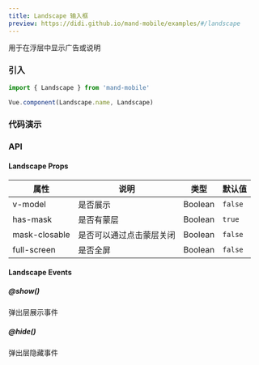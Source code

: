 ```yaml
---
title: Landscape 输入框
preview: https://didi.github.io/mand-mobile/examples/#/landscape
---
```


用于在浮层中显示广告或说明

### 引入

```javascript
import { Landscape } from 'mand-mobile'

Vue.component(Landscape.name, Landscape)
```

### 代码演示
<!-- DEMO -->

### API

#### Landscape Props
|属性 | 说明 | 类型 | 默认值|
|----|-----|------|------|
|v-model|是否展示|Boolean|`false`|
|has-mask|是否有蒙层|Boolean|`true`|
|mask-closable|是否可以通过点击蒙层关闭|Boolean|`false`|
|full-screen|是否全屏|Boolean|`false`|

#### Landscape Events

##### @show()
弹出层展示事件

##### @hide()
弹出层隐藏事件
